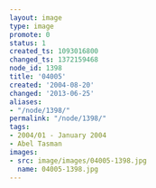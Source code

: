 ```yaml
---
layout: image
type: image
promote: 0
status: 1
created_ts: 1093016800
changed_ts: 1372159468
node_id: 1398
title: '04005'
created: '2004-08-20'
changed: '2013-06-25'
aliases:
- "/node/1398/"
permalink: "/node/1398/"
tags:
- 2004/01 - January 2004
- Abel Tasman
images:
- src: image/images/04005-1398.jpg
  name: 04005-1398.jpg
---
```


